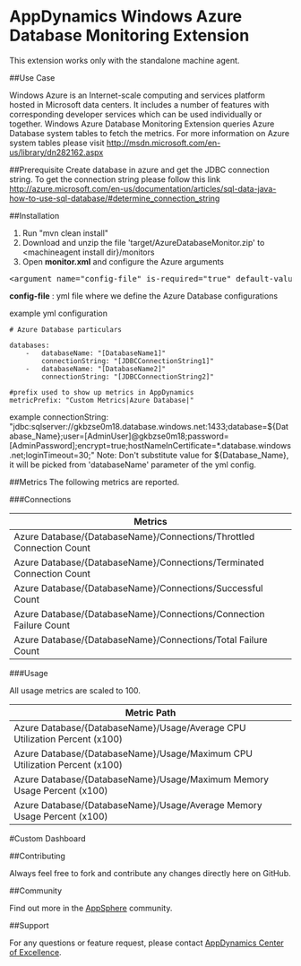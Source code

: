 # AppDynamics Windows Azure Database Monitoring Extension

This extension works only with the standalone machine agent.

##Use Case

Windows Azure is an Internet-scale computing and services platform hosted in Microsoft data centers. It includes a number of features with corresponding developer services which can be used individually or together.
Windows Azure Database Monitoring Extension queries Azure Database system tables to fetch the metrics. For more information on Azure system tables please visit http://msdn.microsoft.com/en-us/library/dn282162.aspx 


##Prerequisite
Create database in azure and get the JDBC connection string. To get the connection string please follow this link http://azure.microsoft.com/en-us/documentation/articles/sql-data-java-how-to-use-sql-database/#determine_connection_string

##Installation

1. Run "mvn clean install"
2. Download and unzip the file 'target/AzureDatabaseMonitor.zip' to \<machineagent install dir\}/monitors
3. Open <b>monitor.xml</b> and configure the Azure arguments

<pre>
&lt;argument name="config-file" is-required="true" default-value="monitors/AzureDatabaseMonitor/config.yml" /&gt;
</pre>

<b>config-file</b> : yml file where we define the Azure Database configurations<br/>

example yml configuration
   ```
   # Azure Database particulars
   
   databases:
       -   databaseName: "[DatabaseName1]"
           connectionString: "[JDBCConnectionString1]"
       -   databaseName: "[DatabaseName2]"
           connectionString: "[JDBCConnectionString2]"
   
   #prefix used to show up metrics in AppDynamics
   metricPrefix: "Custom Metrics|Azure Database|"
   
   ```
example connectionString:  "jdbc:sqlserver://gkbzse0m18.database.windows.net:1433;database=${Database_Name};user=[AdminUser]@gkbzse0m18;password=[AdminPassword];encrypt=true;hostNameInCertificate=*.database.windows.net;loginTimeout=30;"
Note: Don't substitute value for ${Database_Name}, it will be picked from 'databaseName' parameter of the yml config. 

##Metrics
The following metrics are reported.

###Connections

| Metrics|
|---------------- |
|Azure Database/{DatabaseName}/Connections/Throttled Connection Count|
|Azure Database/{DatabaseName}/Connections/Terminated Connection Count|
|Azure Database/{DatabaseName}/Connections/Successful Count|
|Azure Database/{DatabaseName}/Connections/Connection Failure Count|
|Azure Database/{DatabaseName}/Connections/Total Failure Count|

###Usage

All usage metrics are scaled to 100.

| Metric Path  |
|---------------- |
|Azure Database/{DatabaseName}/Usage/Average CPU Utilization Percent (x100)|
|Azure Database/{DatabaseName}/Usage/Maximum CPU Utilization Percent (x100)|
|Azure Database/{DatabaseName}/Usage/Maximum Memory Usage Percent (x100)|
|Azure Database/{DatabaseName}/Usage/Average Memory Usage Percent (x100)|

#Custom Dashboard
![]()

##Contributing

Always feel free to fork and contribute any changes directly here on GitHub.

##Community

Find out more in the [AppSphere]() community.

##Support

For any questions or feature request, please contact [AppDynamics Center of Excellence](mailto:help@appdynamics.com).
